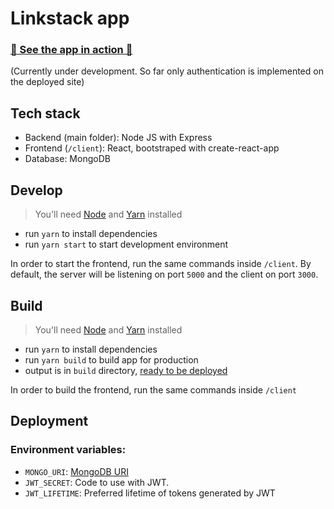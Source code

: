 # Linkstack app

### [🚀 See the app in action 🚀](https://linkstack-app.herokuapp.com/)

(Currently under development. So far only authentication is implemented on the deployed site)

## Tech stack

- Backend (main folder): Node JS with Express
- Frontend (`/client`): React, bootstraped with create-react-app
- Database: MongoDB

## Develop

> You'll need [Node](https://nodejs.org/en/) and
> [Yarn](https://classic.yarnpkg.com/en/) installed

- run `yarn` to install dependencies
- run `yarn start` to start development environment

In order to start the frontend, run the same commands inside `/client`.
By default, the server will be listening on port `5000` and the client on port `3000`.

## Build

> You'll need [Node](https://nodejs.org/en/) and
> [Yarn](https://classic.yarnpkg.com/en/) installed

- run `yarn` to install dependencies
- run `yarn build` to build app for production
- output is in `build` directory,
  [ready to be deployed](https://create-react-app.dev/docs/deployment/)

In order to build the frontend, run the same commands inside `/client`

## Deployment

### Environment variables:

- `MONGO_URI`: [MongoDB URI](https://docs.mongodb.com/manual/reference/connection-string/)
- `JWT_SECRET`: Code to use with JWT.
- `JWT_LIFETIME`: Preferred lifetime of tokens generated by JWT
